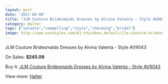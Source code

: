 ```yaml
---
layout: post
date: '2017-04-08'
title: "JLM Couture Bridesmaids Dresses by Alvina Valenta - Style AV9043"
category: Halter
tags: ["valenta","compelling","style","charming","bridal"]
image: http://www.novstyles.com/61-thickbox_default/jlm-couture-bridesmaids-dresses-by-alvina-valenta-style-av9043.jpg
---
```

JLM Couture Bridesmaids Dresses by Alvina Valenta - Style AV9043

On Sales: **$245.09**
<a href="https://www.novstyles.com/en/halter/34-jlm-couture-bridesmaids-dresses-by-alvina-valenta-style-av9043.html"><amp-img layout="responsive" width="600" height="600" src="//www.novstyles.com/61-thickbox_default/jlm-couture-bridesmaids-dresses-by-alvina-valenta-style-av9043.jpg" alt="JLM Couture Bridesmaids Dresses by Alvina Valenta - Style AV9043 0" /></a>
<a href="https://www.novstyles.com/en/halter/34-jlm-couture-bridesmaids-dresses-by-alvina-valenta-style-av9043.html"><amp-img layout="responsive" width="600" height="600" src="//www.novstyles.com/62-thickbox_default/jlm-couture-bridesmaids-dresses-by-alvina-valenta-style-av9043.jpg" alt="JLM Couture Bridesmaids Dresses by Alvina Valenta - Style AV9043 1" /></a>

Buy it: [JLM Couture Bridesmaids Dresses by Alvina Valenta - Style AV9043](https://www.novstyles.com/en/halter/34-jlm-couture-bridesmaids-dresses-by-alvina-valenta-style-av9043.html "JLM Couture Bridesmaids Dresses by Alvina Valenta - Style AV9043")

View more: [Halter](https://www.novstyles.com/en/3-halter "Halter")